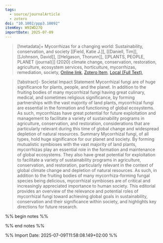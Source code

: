 ```yaml
---
tags:
  - source/journalArticle
  - zotero
doi: "10.1002/ppp3.10092"
itemKey: W9IWD27Q
importDate: 2025-07-09
---
```

>[!metadata]+
> Mycorrhizas for a changing world: Sustainability, conservation, and society
> [[Field, Katie J.]], [[Daniell, Tim]], [[Johnson, David]], [[Helgason, Thorunn]], 
> [[PLANTS, PEOPLE, PLANET (journal)]] (2020)
> climate change, conservation, restoration, agriculture, ecosystem services, horticulture, mycorrhizas, remediation, society, 
> [Online link](https://onlinelibrary.wiley.com/doi/abs/10.1002/ppp3.10092), [Zotero Item](zotero://select/library/items/W9IWD27Q), [Local (Full Text)](file://C:/Users/aburg/Documents/references/zotero/storage/LEJL8873/Field2020_Mycorrhizaschanging.pdf), 

>[!abstract]-
>Societal Impact Statement Mycorrhizal fungi are of huge significance for plants, people, and the planet. In addition to the fruiting bodies of many mycorrhizal fungi having great culinary, medical, and sometimes religious significance, by forming partnerships with the vast majority of land plants, mycorrhizal fungi are essential in the formation and functioning of global ecosystems. As such, mycorrhizas have great potential for future exploitation and management to facilitate a variety of sustainability programs in agriculture, conservation, and restoration, considerations that are particularly relevant during this time of global change and widespread depletion of natural resources. Summary Mycorrhizal fungi, of all types, hold huge significance for our planet and society. By forming mutualistic symbioses with the vast majority of land plants, mycorrhizas play an essential role in the formation and maintenance of global ecosystems. They also have great potential for exploitation to facilitate a variety of sustainability programs in agriculture, conservation, and restoration, particularly relevant in the context of global climate change and depletion of natural resources. As such, in addition to the fruiting bodies of many mycorrhiza-forming fungal species being delicious, mycorrhizal symbioses are of critical and increasingly appreciated importance to human society. This editorial provides an overview of the relevance and potential roles of mycorrhizal fungi toward achieving global goals in sustainability, conservation and their significance within society, and highlights key directions for future research.

%% begin notes %%

%% end notes %%

%% Import Date: 2025-07-09T11:58:08.149+02:00 %%
